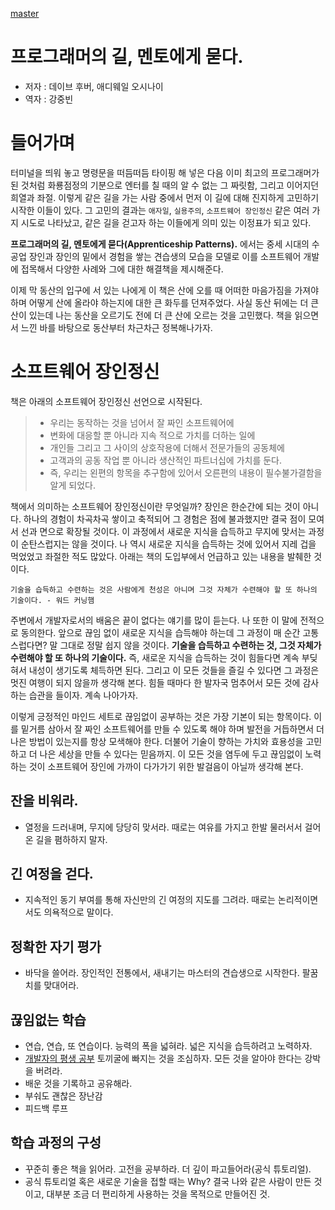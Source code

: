 [master](../images/master.jpg)

# 프로그래머의 길, 멘토에게 묻다.

- 저자 : 데이브 후버, 애디웨일 오시나이
- 역자 : 강중빈

# 들어가며

터미널을 띄워 놓고 명령문을 떠듬떠듬 타이핑 해 넣은 다음 이미 최고의 프로그래머가 된 것처럼 화룡점정의 기분으로 엔터를 칠 때의 알 수 없는 그 짜릿함, 그리고 이어지던 희열과 좌절. 이렇게 같은 길을 가는 사람 중에서 먼저 이 길에 대해 진지하게 고민하기 시작한 이들이 있다. 그 고민의 결과는 `애자일`, `실용주의`, `소프트웨어 장인정신` 같은 여러 가지 시도로 나타났고, 같은 길을 걷고자 하는 이들에게 의미 있는 이정표가 되고 있다.

**프로그래머의 길, 멘토에게 묻다(Apprenticeship Patterns).** 에서는 중세 시대의 수공업 장인과 장인의 밑에서 경험을 쌓는 견습생의 모습을 모델로 이를 소프트웨어 개발에 접목해서 다양한 사례와 그에 대한 해결책을 제시해준다.

이제 막 동산의 입구에 서 있는 나에게 이 책은 산에 오를 때 어떠한 마음가짐을 가져야 하며 어떻게 산에 올라야 하는지에 대한 큰 화두를 던져주었다. 사실 동산 뒤에는 더 큰 산이 있는데 나는 동산을 오르기도 전에 더 큰 산에 오르는 것을 고민했다. 책을 읽으면서 느낀 바를 바탕으로 동산부터 차근차근 정복해나가자.

# 소프트웨어 장인정신

책은 아래의 소프트웨어 장인정신 선언으로 시작된다.

> - 우리는 동작하는 것을 넘어서 잘 짜인 소프트웨어에
> - 변화에 대응할 뿐 아니라 지속
>   적으로 가치를 더하는 일에
> - 개인들 그리고 그 사이의 상호작용에 더해서 전문가들의 공동체에
> - 고객과의 공동 작업 뿐 아니라 생산적인 파트너십에 가치를 둔다.
> - 즉, 우리는 왼편의 항목을 추구함에 있어서 오른편의 내용이 필수불가결함을 알게 되었다.

책에서 의미하는 소프트웨어 장인정신이란 무엇일까? 장인은 한순간에 되는 것이 아니다. 하나의 경험이 차곡차곡 쌓이고 축적되어 그 경험은 점에 불과했지만 결국 점이 모여서 선과 면으로 확장될 것이다. 이 과정에서 새로운 지식을 습득하고 무지에 맞서는 과정이 순탄스럽지는 않을 것이다. 나 역시 새로운 지식을 습득하는 것에 있어서 지레 겁을 먹었었고 좌절한 적도 많았다. 아래는 책의 도입부에서 언급하고 있는 내용을 발췌한 것이다.

```
기술을 습득하고 수련하는 것은 사람에게 천성은 아니며 그것 자체가 수련해야 할 또 하나의 기술이다. - 워드 커닝햄
```

주변에서 개발자로서의 배움은 끝이 없다는 얘기를 많이 듣는다. 나 또한 이 말에 전적으로 동의한다. 앞으로 끊임 없이 새로운 지식을 습득해야 하는데 그 과정이 매 순간 고통스럽다면? 말 그대로 정말 쉽지 않을 것이다. **기술을 습득하고 수련하는 것, 그것 자체가 수련해야 할 또 하나의 기술이다.** 즉, 새로운 지식을 습득하는 것이 힘들다면 계속 부딪혀서 내성이 생기도록 체득하면 된다. 그리고 이 모든 것들을 즐길 수 있다면 그 과정은 멋진 여행이 되지 않을까 생각해 본다. 힘들 때마다 한 발자국 멈추어서 모든 것에 감사하는 습관을 들이자. 계속 나아가자.

이렇게 긍정적인 마인드 세트로 끊임없이 공부하는 것은 가장 기본이 되는 항목이다. 이를 밑거름 삼아서 잘 짜인 소프트웨어를 만들 수 있도록 해야 하며 발전을 거듭하면서 더 나은 방법이 있는지를 항상 모색해야 한다. 더불어 기술이 향하는 가치와 효용성을 고민하고 더 나은 세상을 만들 수 있다는 믿음까지. 이 모든 것을 염두에 두고 끊임없이 노력하는 것이 소프트웨어 장인에 가까이 다가가기 위한 발걸음이 아닐까 생각해 본다.

## 잔을 비워라.

- 열정을 드러내며, 무지에 당당히 맞서라. 때로는 여유를 가지고 한발 물러서서 걸어온 길을 폄하하지 말자.

## 긴 여정을 걷다.

- 지속적인 동기 부여를 통해 자신만의 긴 여정의 지도를 그려라. 때로는 논리적이면서도 의욕적으로 말이다.

## 정확한 자기 평가

- 바닥을 쓸어라. 장인적인 전통에서, 새내기는 마스터의 견습생으로 시작한다. 팔꿈치를 맞대어라.

## 끊임없는 학습

- 연습, 연습, 또 연습이다. 능력의 폭을 넓혀라. 넓은 지식을 습득하려고 노력하자.
- [개발자의 평생 공부](https://zdnet.co.kr/view/?no=20170616090644) 토끼굴에 빠지는 것을 조심하자. 모든 것을 알아야 한다는 강박을 버려라.
- 배운 것을 기록하고 공유해라.
- 부숴도 괜찮은 장난감
- 피드백 루프

## 학습 과정의 구성

- 꾸준히 좋은 책을 읽어라. 고전을 공부하라. 더 깊이 파고들어라(공식 튜토리얼).
- 공식 튜토리얼 혹은 새로운 기술을 접할 때는 Why? 결국 나와 같은 사람이 만든 것이고, 대부분 조금 더 편리하게 사용하는 것을 목적으로 만들어진 것.

